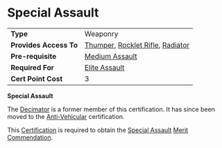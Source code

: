 # Special Assault

|                        |                                                                                                                    |
| ---------------------- | ------------------------------------------------------------------------------------------------------------------ |
| **Type**               | Weaponry                                                                                                           |
| **Provides Access To** | [Thumper](../weapons/Thumper.md), [Rocklet Rifle](../weapons/Rocklet_Rifle.md), [Radiator](../weapons/Radiator.md) |
| **Pre-requisite**      | [Medium Assault](Medium_Assault.md)                                                                                |
| **Required For**       | [Elite Assault](Elite_Assault.md)                                                                                  |
| **Cert Point Cost**    | 3                                                                                                                  |

**Special Assault**

The [Decimator](../weapons/Decimator.md) is a former member of this
certification. It has since been moved to the
[Anti-Vehicular](Anti-Vehicular.md) certification.

This [Certification](Certification.md) is required to obtain the
[Special Assault](<../merits/Special_Assault_(Merit).md>)
[Merit Commendation](../merits/index.md).
